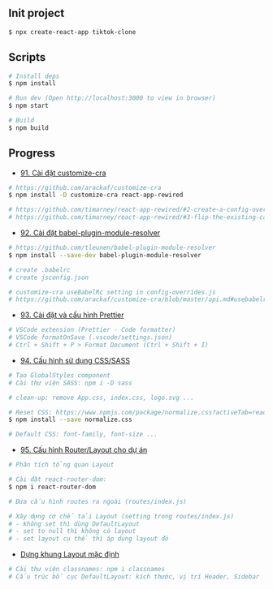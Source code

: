 ## Init project

```bash
$ npx create-react-app tiktok-clone
```

## Scripts

```bash
# Install deps
$ npm install

# Run dev (Open http://localhost:3000 to view in browser)
$ npm start

# Build
$ npm build
```

## Progress

-   [91. Cài đặt customize-cra](https://fullstack.edu.vn/learning/reactjs?id=18bff2bc-6918-4ff6-af56-50a1c2d8398b)

```bash
# https://github.com/arackaf/customize-cra
$ npm install -D customize-cra react-app-rewired

# https://github.com/timarney/react-app-rewired/#2-create-a-config-overridesjs-file-in-the-root-directory
# https://github.com/timarney/react-app-rewired/#3-flip-the-existing-calls-to-react-scripts-in-npm-scripts-for-start-build-and-test
```

-   [92. Cài đặt babel-plugin-module-resolver](https://fullstack.edu.vn/learning/reactjs?id=a15493ae-8244-4f87-9861-6710af2c2b5a)

```bash
# https://github.com/tleunen/babel-plugin-module-resolver
$ npm install --save-dev babel-plugin-module-resolver

# create .babelrc
# create jsconfig.json

# customize-cra useBabelRc setting in config-overrides.js
# https://github.com/arackaf/customize-cra/blob/master/api.md#usebabelrc
```

-   [93. Cài đặt và cấu hình Prettier](https://fullstack.edu.vn/learning/reactjs?id=4149692d-7c4b-4fca-b7d1-7cdf4a28c04a)

```bash
# VSCode extension (Prettier - Code formatter)
# VSCode formatOnSave (.vscode/settings.json)
# Ctrl + Shift + P > Format Document (Ctrl + Shift + I)
```

-   [94. Cấu hình sử dụng CSS/SASS](https://fullstack.edu.vn/learning/reactjs?id=4149692d-7c4b-4fca-b7d1-7cdf4a28c04a)

```bash
# Tạo GlobalStyles component
# Cài thư viện SASS: npm i -D sass

# clean-up: remove App.css, index.css, logo.svg ...

# Reset CSS: https://www.npmjs.com/package/normalize.css?activeTab=readme
$ npm install --save normalize.css

# Default CSS: font-family, font-size ...
```

-   [95. Cấu hình Router/Layout cho dự án](https://fullstack.edu.vn/learning/reactjs?id=474c8d35-6c6d-4936-a5ce-fc59d0a2eab8)

```bash
# Phân tích tổng quan Layout

# Cài đặt react-router-dom:
$ npm i react-router-dom

# Đưa cấu hình routes ra ngoài (routes/index.js)

# Xây dựng cơ chế tải Layout (setting trong routes/index.js)
# - không set thì dùng DefaultLayout
# - set to null thì không có layout
# - set layout cụ thể thì áp dụng layout đó
```

-   [Dựng khung Layout mặc định](https://fullstack.edu.vn/learning/reactjs?id=6a9a24ec-7182-444e-80de-c26dfce59c39)

```bash
# Cài thư viện classnames: npm i classnames
# Cấu trúc bố cục DefaultLayout: kích thước, vị trí Header, Sidebar
```
